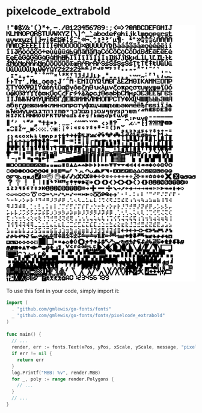 # pixelcode_extrabold

![pixelcode_extrabold](pixelcode_extrabold.png)

To use this font in your code, simply import it:

```go
import (
  . "github.com/gmlewis/go-fonts/fonts"
  _ "github.com/gmlewis/go-fonts/fonts/pixelcode_extrabold"
)

func main() {
  // ...
  render, err := fonts.Text(xPos, yPos, xScale, yScale, message, "pixelcode_extrabold", Center)
  if err != nil {
    return err
  }
  log.Printf("MBB: %v", render.MBB)
  for _, poly := range render.Polygons {
    // ...
  }
  // ...
}
```

